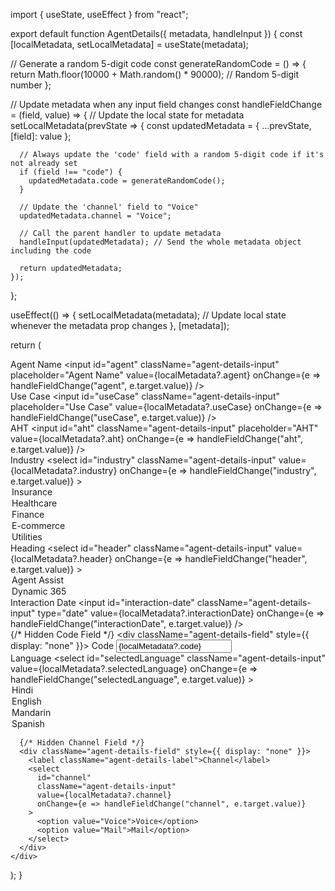import { useState, useEffect } from "react";

export default function AgentDetails({ metadata, handleInput }) {
  const [localMetadata, setLocalMetadata] = useState(metadata);

  // Generate a random 5-digit code
  const generateRandomCode = () => {
    return Math.floor(10000 + Math.random() * 90000); // Random 5-digit number
  };

  // Update metadata when any input field changes
  const handleFieldChange = (field, value) => {
    // Update the local state for metadata
    setLocalMetadata(prevState => {
      const updatedMetadata = { ...prevState, [field]: value };

      // Always update the 'code' field with a random 5-digit code if it's not already set
      if (field !== "code") {
        updatedMetadata.code = generateRandomCode();
      }

      // Update the 'channel' field to "Voice"
      updatedMetadata.channel = "Voice";

      // Call the parent handler to update metadata
      handleInput(updatedMetadata); // Send the whole metadata object including the code

      return updatedMetadata;
    });
  };

  useEffect(() => {
    setLocalMetadata(metadata); // Update local state whenever the metadata prop changes
  }, [metadata]);

  return (
    <div className="agent-details-container align-column">
      <div className="align-row">
        <div className="align-column">
          <div className="agent-details-field">
            <label className="agent-details-label">Agent Name</label>
            <input
              id="agent"
              className="agent-details-input"
              placeholder="Agent Name"
              value={localMetadata?.agent}
              onChange={e => handleFieldChange("agent", e.target.value)}
            />
          </div>
          <div className="agent-details-field">
            <label className="agent-details-label">Use Case</label>
            <input
              id="useCase"
              className="agent-details-input"
              placeholder="Use Case"
              value={localMetadata?.useCase}
              onChange={e => handleFieldChange("useCase", e.target.value)}
            />
          </div>
          <div className="agent-details-field">
            <label className="agent-details-label">AHT</label>
            <input
              id="aht"
              className="agent-details-input"
              placeholder="AHT"
              value={localMetadata?.aht}
              onChange={e => handleFieldChange("aht", e.target.value)}
            />
          </div>
          <div className="agent-details-field">
            <label className="agent-details-label">Industry</label>
            <select
              id="industry"
              className="agent-details-input"
              value={localMetadata?.industry}
              onChange={e => handleFieldChange("industry", e.target.value)}
            >
              <option value="Insurance">Insurance</option>
              <option value="Healthcare">Healthcare</option>
              <option value="Finance">Finance</option>
              <option value="E-commerce">E-commerce</option>
              <option value="Utilities">Utilities</option>
            </select>
          </div>
        </div>
        <div className="align-column">
          <div className="agent-details-field">
            <label className="agent-details-label">Heading</label>
            <select
              id="header"
              className="agent-details-input"
              value={localMetadata?.header}
              onChange={e => handleFieldChange("header", e.target.value)}
            >
              <option value="Agent Assist">Agent Assist</option>
              <option value="Dynamic 365">Dynamic 365</option>
            </select>
          </div>
          <div className="agent-details-field">
            <label className="agent-details-label">Interaction Date</label>
            <input
              id="interaction-date"
              className="agent-details-input"
              type="date"
              value={localMetadata?.interactionDate}
              onChange={e => handleFieldChange("interactionDate", e.target.value)}
            />
          </div>
          {/* Hidden Code Field */}
          <div className="agent-details-field" style={{ display: "none" }}>
            <label className="agent-details-label">Code</label>
            <input
              id="code"
              className="agent-details-input"
              type="text"
              value={localMetadata?.code}
              readOnly
            />
          </div>
          <div className="agent-details-field">
            <label className="agent-details-label">Language</label>
            <select
              id="selectedLanguage"
              className="agent-details-input"
              value={localMetadata?.selectedLanguage}
              onChange={e => handleFieldChange("selectedLanguage", e.target.value)}
            >
              <option value="Hindi">Hindi</option>
              <option value="English">English</option>
              <option value="Mandarin">Mandarin</option>
              <option value="Spanish">Spanish</option>
            </select>
          </div>
        </div>
      </div>

      {/* Hidden Channel Field */}
      <div className="agent-details-field" style={{ display: "none" }}>
        <label className="agent-details-label">Channel</label>
        <select
          id="channel"
          className="agent-details-input"
          value={localMetadata?.channel}
          onChange={e => handleFieldChange("channel", e.target.value)}
        >
          <option value="Voice">Voice</option>
          <option value="Mail">Mail</option>
        </select>
      </div>
    </div>
  );
}
